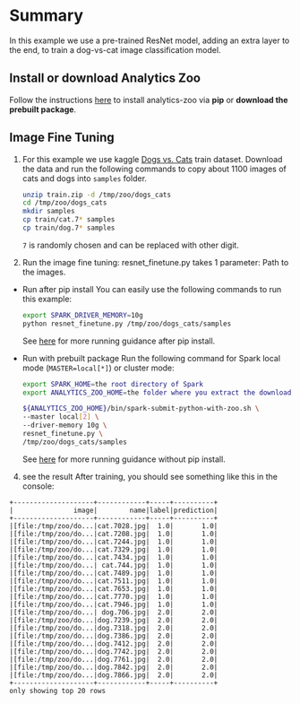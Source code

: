 # Summary

In this example we use a pre-trained ResNet model, adding an extra layer to the end, to train
a dog-vs-cat image classification model.

## Install or download Analytics Zoo
Follow the instructions [here](https://analytics-zoo.github.io/master/#PythonUserGuide/install/)
to install analytics-zoo via __pip__ or __download the prebuilt package__.

## Image Fine Tuning
1. For this example we use kaggle [Dogs vs. Cats](https://www.kaggle.com/c/dogs-vs-cats/data) train
dataset. Download the data and run the following commands to copy about 1100 images of cats
and dogs into `samples` folder.

    ```bash
    unzip train.zip -d /tmp/zoo/dogs_cats
    cd /tmp/zoo/dogs_cats
    mkdir samples
    cp train/cat.7* samples
    cp train/dog.7* samples
    ```
    `7` is randomly chosen and can be replaced with other digit.


2. Run the image fine tuning:
resnet_finetune.py takes 1 parameter: Path to the images.

- Run after pip install
You can easily use the following commands to run this example:
    ```bash
    export SPARK_DRIVER_MEMORY=10g
    python resnet_finetune.py /tmp/zoo/dogs_cats/samples
    ```
    See [here](https://analytics-zoo.github.io/master/#PythonUserGuide/run/#run-after-pip-install) for more running guidance after pip install.

- Run with prebuilt package
Run the following command for Spark local mode (`MASTER=local[*]`) or cluster mode:
    ```bash
    export SPARK_HOME=the root directory of Spark
    export ANALYTICS_ZOO_HOME=the folder where you extract the downloaded Analytics Zoo zip package

    ${ANALYTICS_ZOO_HOME}/bin/spark-submit-python-with-zoo.sh \
    --master local[2] \
    --driver-memory 10g \
    resnet_finetune.py \
    /tmp/zoo/dogs_cats/samples
    ```
    See [here](https://analytics-zoo.github.io/master/#PythonUserGuide/run/#run-without-pip-install) for more running guidance without pip install.

4. see the result
After training, you should see something like this in the console:

```
+--------------------+------------+-----+----------+
|               image|        name|label|prediction|
+--------------------+------------+-----+----------+
|[file:/tmp/zoo/do...|cat.7028.jpg|  1.0|       1.0|
|[file:/tmp/zoo/do...|cat.7208.jpg|  1.0|       1.0|
|[file:/tmp/zoo/do...|cat.7244.jpg|  1.0|       1.0|
|[file:/tmp/zoo/do...|cat.7329.jpg|  1.0|       1.0|
|[file:/tmp/zoo/do...|cat.7434.jpg|  1.0|       1.0|
|[file:/tmp/zoo/do...| cat.744.jpg|  1.0|       1.0|
|[file:/tmp/zoo/do...|cat.7489.jpg|  1.0|       1.0|
|[file:/tmp/zoo/do...|cat.7511.jpg|  1.0|       1.0|
|[file:/tmp/zoo/do...|cat.7653.jpg|  1.0|       1.0|
|[file:/tmp/zoo/do...|cat.7770.jpg|  1.0|       1.0|
|[file:/tmp/zoo/do...|cat.7946.jpg|  1.0|       1.0|
|[file:/tmp/zoo/do...| dog.706.jpg|  2.0|       2.0|
|[file:/tmp/zoo/do...|dog.7239.jpg|  2.0|       2.0|
|[file:/tmp/zoo/do...|dog.7318.jpg|  2.0|       2.0|
|[file:/tmp/zoo/do...|dog.7386.jpg|  2.0|       2.0|
|[file:/tmp/zoo/do...|dog.7412.jpg|  2.0|       2.0|
|[file:/tmp/zoo/do...|dog.7742.jpg|  2.0|       2.0|
|[file:/tmp/zoo/do...|dog.7761.jpg|  2.0|       2.0|
|[file:/tmp/zoo/do...|dog.7842.jpg|  2.0|       2.0|
|[file:/tmp/zoo/do...|dog.7866.jpg|  2.0|       2.0|
+--------------------+------------+-----+----------+
only showing top 20 rows


```
